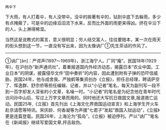     两伞下 

   下大雨，有人打着伞，有人没带伞。没伞的挨著有伞的，钻到伞底下去躲雨，多少有点掩蔽了，可是伞的边缘滔滔流下水来，反而比外面的雨更来得凶。挤在伞沿下的人，头上淋得稀湿。

   当然这是说教式的寓言，意义很明显；穷人结交富人，往往要赔本，某一次在雨天的街头想到这一节，一直没有写出来，因为太像讷厂①先生茶话的作风了。

   ***

   ①讷厂[ān]：严谔声(1897～1969年)，浙江海宁人。厂同“庵”。民国18年(1929年)，在沪创办“新声通讯社”，着重报道国内外经济动态，揭露日本“农业中国，工业日本”的阴谋，披露侵华文件“田中奏折”的内容，因此遭到附有子弹的恐吓信威胁。民国24年，他与成舍我、严独鹤等集资创办《立报》，担任总经理，聘请萨空了、恽逸群、舒宗侨等担任编辑、记者，并以“小记者”笔名，每天为副刊写一段不到一百字却发人深省的小文章，名噪一时。“小记者”的笔名是为纪念他在青年时代访问孙中山后、写过上万字文章而用的。同时他还大写抗日救国文章,报道救亡运动。民国25年,《立报》首先刊出《上海文化界救国运动宣言》和上海学生开火车赴京请愿等特讯。宋庆龄、何香凝等为声援“七君子”发起“救国入狱运动”，《立报》更是连篇登载。民国26年，上海沦为“孤岛”，《立报》被迫停刊。严以“讷厂”笔名在《新闻报》继续写爱国文章,抨击敌伪。

